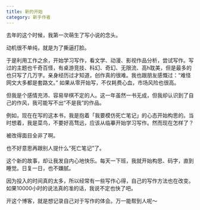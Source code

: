 ```yaml
---
title: 新的开始
category: 新手作者
---
```


去年的这个时候，我第一次萌生了写小说的念头。

动机很不单纯，就是为了撕逼打脸。

于是利用工作之余，开始学习写作，看文学、动漫、影视作品分析，尝试写作。写过的主题也千奇百怪，有桌游竞技、科幻、奇幻、无限流、高h耽美，但是最多的也只写了几万字。亲身经历过才知道，创作真的很难。我也跟朋友感慨过：“难怪网文大多都是套路文。” 如果从零开始写，不仅耗费心血，市场风险也很高。

但我是个感情充沛、容易举棋不定的人。这一年虽然一书无成，但我却认识到了自己的作风，我可能写不出“不是我”的作品。
<!--more-->

例如，现在在写的这本书，我是抱着「我要模仿死亡笔记」的心态开始构思的。当时想着，我是菜鸟，不要好高骛远，应该从临摹开始学习写作。然而现在怎样了？

被改得面目全非了啊。

也不好意思再跟别人提什么“死亡笔记”了。

这个新的故事，却让我发自内心地快乐。每天一下班，我就开始构思、码字，直到睡觉。日复一日，也不嫌腻。

因为投入的时间真的太多，所以经常有一些写作心得，自己的写作方法也在改变。如果10000小时的说法真的准的话，我说不定也快了吧。

开这个博客，就是想记录自己对于写作的体会。万一能帮到人呢～

